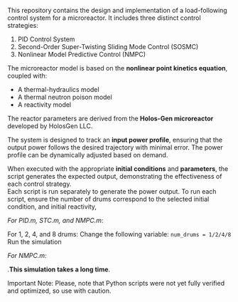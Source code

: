 
This repository contains the design and implementation of a load-following control system for a microreactor. It includes three distinct control strategies:  

1. PID Control System 
2. Second-Order Super-Twisting Sliding Mode Control (SOSMC) 
3. Nonlinear Model Predictive Control (NMPC)

The microreactor model is based on the **nonlinear point kinetics equation**, coupled with:  

- A thermal-hydraulics model  
- A thermal neutron poison model 
- A reactivity model 

The reactor parameters are derived from the **Holos-Gen microreactor** developed by HolosGen LLC.  

The system is designed to track an **input power profile**, ensuring that the output power follows the desired trajectory with minimal error. The power profile can be dynamically adjusted based on demand.  

When executed with the appropriate **initial conditions** and **parameters**, the script generates the expected output, demonstrating the effectiveness of each control strategy.  
Each script is run separately to generate the power output. 
To run each script, ensure the number of drums correspond to the selected initial condition, and initial reactivity, 



*For PID.m, STC.m, and NMPC.m*:

For 1, 2, 4, and 8 drums: Change the following variable: `num_drums = 1/2/4/8`
Run the simulation

*For NMPC.m:*
  
.**This simulation takes a long time**.

Important Note: Please, note that Python scripts were not yet fully verified and optimized, so use with caution. 
